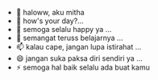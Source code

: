 - 👋 haloww, aku mitha
- 👀 how's your day?...
- 🌱 semoga selalu happy ya ...
- 💞️ semangat teruss belajarnya ...
- 📫 kalau cape, jangan lupa istirahat ...
- 😄 jangan suka paksa diri sendiri ya ...
- ⚡ semoga hal baik selalu ada buat kamu
<!---
mitatueo/mitatueo is a ✨ special ✨ repository because its `README.md` (this file) appears on your GitHub profile.
You can click the Preview link to take a look at your changes.
--->
